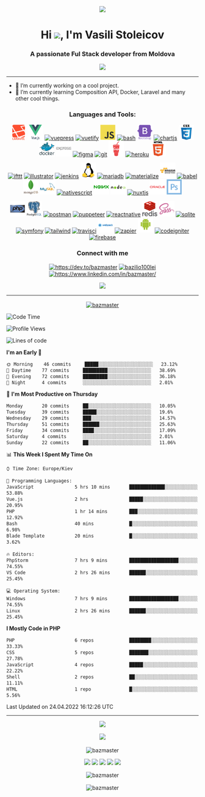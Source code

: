 <p align="center"> 
  <img src="https://capsule-render.vercel.app/api?type=waving&color=gradient&height=256&section=header&text=Hello%20World!&fontSize=75&animation=fadeIn&fontAlignY=38&desc=Welcome%20to%20my%20GitHub%20profile!%20Put%20stars,%20fork%20and%20contribute!&descAlignY=51&descAlign=62" />
</p>

<h1 align="center">Hi <img src="https://github.com/blackcater/blackcater/raw/main/images/Hi.gif" height="32"/>, I'm Vasili Stoleicov</h1>
<h3 align="center">A passionate Ful Stack developer from Moldova</h3>

<p align="center">
  <img src="https://readme-typing-svg.herokuapp.com?center=true&width=250&lines=Full+Stack+developer;Vue.js;Laravel" />
</p>

---
  
- 🔭 I’m currently working on a cool project.
- 🌱 I’m currently learning Composition API, Docker, Laravel and many other cool things.



<h3 align="center">Languages and Tools:</h3>

<p align="center">   
  <a href="https://laravel.com/" target="_blank" rel="noreferrer" title="Laravel"><img src="https://raw.githubusercontent.com/devicons/devicon/master/icons/laravel/laravel-plain-wordmark.svg" alt="laravel" width="40" height="40"/></a>
  <a href="https://vuejs.org/" target="_blank" rel="noreferrer" title="Vue.js"><img src="https://raw.githubusercontent.com/devicons/devicon/master/icons/vuejs/vuejs-original-wordmark.svg" alt="vuejs" width="40" height="40"/></a>
  <a href="https://vuepress.vuejs.org/" target="_blank" rel="noreferrer" title="VuePress"><img src="https://raw.githubusercontent.com/AliasIO/wappalyzer/master/src/drivers/webextension/images/icons/VuePress.svg" alt="vuepress" width="40" height="40"/></a>
  <a href="https://vuetifyjs.com/en/" target="_blank" rel="noreferrer" title="VuetifyJS"><img src="https://bestofjs.org/logos/vuetify.svg" alt="vuetify" width="40" height="40"/></a>
  <a href="https://developer.mozilla.org/en-US/docs/Web/JavaScript" target="_blank" rel="noreferrer" title="JavaScript"><img src="https://raw.githubusercontent.com/devicons/devicon/master/icons/javascript/javascript-original.svg" alt="javascript" width="40" height="40"/></a>
  <a href="https://www.gnu.org/software/bash/" target="_blank" rel="noreferrer" title="Bash"><img src="https://www.vectorlogo.zone/logos/gnu_bash/gnu_bash-icon.svg" alt="bash" width="40" height="40"/></a>
  <a href="https://getbootstrap.com" target="_blank" rel="noreferrer" title="Bootstrap"><img src="https://raw.githubusercontent.com/devicons/devicon/master/icons/bootstrap/bootstrap-plain-wordmark.svg" alt="bootstrap" width="40" height="40"/></a>
  <a href="https://www.chartjs.org" target="_blank" rel="noreferrer" title="ChartJS"><img src="https://www.chartjs.org/media/logo-title.svg" alt="chartjs" width="40" height="40"/></a>
  <a href="https://www.w3schools.com/css/" target="_blank" rel="noreferrer" title="CSS3"><img src="https://raw.githubusercontent.com/devicons/devicon/master/icons/css3/css3-original-wordmark.svg" alt="css3" width="40" height="40"/></a>
  <a href="https://www.docker.com/" target="_blank" rel="noreferrer" title="Docker"><img src="https://raw.githubusercontent.com/devicons/devicon/master/icons/docker/docker-original-wordmark.svg" alt="docker" width="40" height="40"/></a>
  <a href="https://expressjs.com" target="_blank" rel="noreferrer" title="ExpressJS"><img src="https://raw.githubusercontent.com/devicons/devicon/master/icons/express/express-original-wordmark.svg" alt="express" width="40" height="40"/></a>
  <a href="https://www.figma.com/" target="_blank" rel="noreferrer" title="Figma"><img src="https://www.vectorlogo.zone/logos/figma/figma-icon.svg" alt="figma" width="40" height="40"/></a>
  <a href="https://git-scm.com/" target="_blank" rel="noreferrer" title="Git"><img src="https://www.vectorlogo.zone/logos/git-scm/git-scm-icon.svg" alt="git" width="40" height="40"/></a>
  <a href="https://gulpjs.com" target="_blank" rel="noreferrer" title="Gulp"><img src="https://raw.githubusercontent.com/devicons/devicon/master/icons/gulp/gulp-plain.svg" alt="gulp" width="40" height="40"/></a>
  <a href="https://heroku.com" target="_blank" rel="noreferrer" title="Heroku"><img src="https://www.vectorlogo.zone/logos/heroku/heroku-icon.svg" alt="heroku" width="40" height="40"/></a>
  <a href="https://www.w3.org/html/" target="_blank" rel="noreferrer" title="HTML"><img src="https://raw.githubusercontent.com/devicons/devicon/master/icons/html5/html5-original-wordmark.svg" alt="html5" width="40" height="40"/></a>
</p>
<p align="center"> 
  <a href="https://ifttt.com/" target="_blank" rel="noreferrer" title="IfTTT"><img src="https://www.vectorlogo.zone/logos/ifttt/ifttt-ar21.svg" alt="ifttt" width="40" height="40"/></a>
  <a href="https://www.adobe.com/in/products/illustrator.html" target="_blank" rel="noreferrer" title="Adobe Illustrator"><img src="https://www.vectorlogo.zone/logos/adobe_illustrator/adobe_illustrator-icon.svg" alt="illustrator" width="40" height="40"/></a>
  <a href="https://www.jenkins.io" target="_blank" rel="noreferrer" title="Jenkins"><img src="https://www.vectorlogo.zone/logos/jenkins/jenkins-icon.svg" alt="jenkins" width="40" height="40"/></a>
  <a href="https://www.linux.org/" target="_blank" rel="noreferrer" title="Linux"><img src="https://raw.githubusercontent.com/devicons/devicon/master/icons/linux/linux-original.svg" alt="linux" width="40" height="40"/></a>
  <a href="https://mariadb.org/" target="_blank" rel="noreferrer" title="MariaDB"><img src="https://www.vectorlogo.zone/logos/mariadb/mariadb-icon.svg" alt="mariadb" width="40" height="40"/></a>
  <a href="https://materializecss.com/" target="_blank" rel="noreferrer" title="MaterializeCSS"><img src="https://raw.githubusercontent.com/prplx/svg-logos/5585531d45d294869c4eaab4d7cf2e9c167710a9/svg/materialize.svg" alt="materialize" width="40" height="40"/></a>
  <a href="https://aws.amazon.com" target="_blank" rel="noreferrer" title="Amazon Web Services"><img src="https://raw.githubusercontent.com/devicons/devicon/master/icons/amazonwebservices/amazonwebservices-original-wordmark.svg" alt="aws" width="40" height="40"/></a>
  <a href="https://babeljs.io/" target="_blank" rel="noreferrer" title="Babel"><img src="https://www.vectorlogo.zone/logos/babeljs/babeljs-icon.svg" alt="babel" width="40" height="40"/></a>
  <a href="https://www.mongodb.com/" target="_blank" rel="noreferrer" title="MongoDB"><img src="https://raw.githubusercontent.com/devicons/devicon/master/icons/mongodb/mongodb-original-wordmark.svg" alt="mongodb" width="40" height="40"/></a>
  <a href="https://www.mysql.com/" target="_blank" rel="noreferrer" title="MySQL"><img src="https://raw.githubusercontent.com/devicons/devicon/master/icons/mysql/mysql-original-wordmark.svg" alt="mysql" width="40" height="40"/></a>
  <a href="https://nativescript.org/" target="_blank" rel="noreferrer" title="NativeScript"><img src="https://raw.githubusercontent.com/detain/svg-logos/780f25886640cef088af994181646db2f6b1a3f8/svg/nativescript.svg" alt="nativescript" width="40" height="40"/></a>
  <a href="https://www.nginx.com" target="_blank" rel="noreferrer" title="Nginx"><img src="https://raw.githubusercontent.com/devicons/devicon/master/icons/nginx/nginx-original.svg" alt="nginx" width="40" height="40"/></a>
  <a href="https://nodejs.org" target="_blank" rel="noreferrer" title="NodeJS"><img src="https://raw.githubusercontent.com/devicons/devicon/master/icons/nodejs/nodejs-original-wordmark.svg" alt="nodejs" width="40" height="40"/></a>
  <a href="https://nuxtjs.org/" target="_blank" rel="noreferrer" title="NuxtJS"><img src="https://www.vectorlogo.zone/logos/nuxtjs/nuxtjs-icon.svg" alt="nuxtjs" width="40" height="40"/></a>
  <a href="https://www.oracle.com/" target="_blank" rel="noreferrer" title="Oracle"><img src="https://raw.githubusercontent.com/devicons/devicon/master/icons/oracle/oracle-original.svg" alt="oracle" width="40" height="40"/></a>
  <a href="https://www.photoshop.com/en" target="_blank" rel="noreferrer" title="Adobe Photoshop"><img src="https://raw.githubusercontent.com/devicons/devicon/master/icons/photoshop/photoshop-line.svg" alt="photoshop" width="40" height="40"/></a>
</p>
<p align="center"> 
  <a href="https://www.php.net" target="_blank" rel="noreferrer" title="PHP"><img src="https://raw.githubusercontent.com/devicons/devicon/master/icons/php/php-original.svg" alt="php" width="40" height="40"/></a>
  <a href="https://www.postgresql.org" target="_blank" rel="noreferrer" title="PostgreSQL"><img src="https://raw.githubusercontent.com/devicons/devicon/master/icons/postgresql/postgresql-original-wordmark.svg" alt="postgresql" width="40" height="40"/></a>
  <a href="https://postman.com" target="_blank" rel="noreferrer" title="Postman"><img src="https://www.vectorlogo.zone/logos/getpostman/getpostman-icon.svg" alt="postman" width="40" height="40"/></a>
  <a href="https://github.com/puppeteer/puppeteer" target="_blank" rel="noreferrer" title="Puppeteer"><img src="https://www.vectorlogo.zone/logos/pptrdev/pptrdev-official.svg" alt="puppeteer" width="40" height="40"/></a>
  <a href="https://reactnative.dev/" target="_blank" rel="noreferrer" title="ReactNative"><img src="https://reactnative.dev/img/header_logo.svg" alt="reactnative" width="40" height="40"/></a>
  <a href="https://redis.io" target="_blank" rel="noreferrer" title="Redis"><img src="https://raw.githubusercontent.com/devicons/devicon/master/icons/redis/redis-original-wordmark.svg" alt="redis" width="40" height="40"/></a>
  <a href="https://sass-lang.com" target="_blank" rel="noreferrer" title="SASS"><img src="https://raw.githubusercontent.com/devicons/devicon/master/icons/sass/sass-original.svg" alt="sass" width="40" height="40"/></a>
  <a href="https://www.sqlite.org/" target="_blank" rel="noreferrer" title="SqLite"><img src="https://www.vectorlogo.zone/logos/sqlite/sqlite-icon.svg" alt="sqlite" width="40" height="40"/></a>
  <a href="https://symfony.com" target="_blank" rel="noreferrer" title="Symfony"><img src="https://symfony.com/logos/symfony_black_03.svg" alt="symfony" width="40" height="40"/></a>
  <a href="https://tailwindcss.com/" target="_blank" rel="noreferrer" title="TailwindCSS"><img src="https://www.vectorlogo.zone/logos/tailwindcss/tailwindcss-icon.svg" alt="tailwind" width="40" height="40"/></a>
  <a href="https://travis-ci.org" target="_blank" rel="noreferrer" title="TravisCI"><img src="https://www.vectorlogo.zone/logos/travis-ci/travis-ci-icon.svg" alt="travisci" width="40" height="40"/></a>
  <a href="https://webpack.js.org" target="_blank" rel="noreferrer" title="Webpack"><img src="https://raw.githubusercontent.com/devicons/devicon/d00d0969292a6569d45b06d3f350f463a0107b0d/icons/webpack/webpack-original-wordmark.svg" alt="webpack" width="40" height="40"/></a>
  <a href="https://zapier.com" target="_blank" rel="noreferrer" title="Zapier"><img src="https://www.vectorlogo.zone/logos/zapier/zapier-icon.svg" alt="zapier" width="40" height="40"/></a>
    <a href="https://developer.android.com" target="_blank" rel="noreferrer" title="Android"><img src="https://raw.githubusercontent.com/devicons/devicon/master/icons/android/android-original-wordmark.svg" alt="android" width="40" height="40"/></a>
  <a href="https://codeigniter.com" target="_blank" rel="noreferrer" title="Codeigniter"><img src="https://cdn.worldvectorlogo.com/logos/codeigniter.svg" alt="codeigniter" width="40" height="40"/></a>
  <a href="https://firebase.google.com/" target="_blank" rel="noreferrer" title="Firebase"><img src="https://www.vectorlogo.zone/logos/firebase/firebase-icon.svg" alt="firebase" width="40" height="40"/></a>
</p>



<h3 align="center">Connect with me</h3>
<p align="center">
<a href="https://dev.to/https://dev.to/bazmaster" target="blank"><img align="center" src="https://raw.githubusercontent.com/rahuldkjain/github-profile-readme-generator/master/src/images/icons/Social/devto.svg" alt="https://dev.to/bazmaster" height="30" width="40" /></a>
<a href="https://twitter.com/bazilio100lei" target="blank"><img align="center" src="https://raw.githubusercontent.com/rahuldkjain/github-profile-readme-generator/master/src/images/icons/Social/twitter.svg" alt="bazilio100lei" height="30" width="40" /></a>
<a href="https://linkedin.com/in/https://www.linkedin.com/in/bazmaster/" target="blank"><img align="center" src="https://raw.githubusercontent.com/rahuldkjain/github-profile-readme-generator/master/src/images/icons/Social/linked-in-alt.svg" alt="https://www.linkedin.com/in/bazmaster/" height="30" width="40" /></a>
</p>


<p align="center">
<a href="https://www.buymeacoffee.com/bazmaster" target="_blank"><img src="https://img.buymeacoffee.com/button-api/?text=Buy me a coffee&emoji=&slug=bazmaster&button_colour=FFDD00&font_colour=000000&font_family=Cookie&outline_colour=000000&coffee_colour=ffffff"></a>
</p>

---


<p align="center">
<a href="https://wakatime.com/@b4244c58-bd49-4c2e-a795-38296a9170bc" target="_blank"><img align="center" src="https://wakatime.com/badge/user/b4244c58-bd49-4c2e-a795-38296a9170bc.svg" alt="bazmaster" /></a>
</p>
  
<!--START_SECTION:waka-->
![Code Time](http://img.shields.io/badge/Code%20Time-937%20hrs%2039%20mins-blue)

![Profile Views](http://img.shields.io/badge/Profile%20Views-109-blue)

![Lines of code](https://img.shields.io/badge/From%20Hello%20World%20I%27ve%20Written-376%20Thousand%20lines%20of%20code-blue)

**I'm an Early 🐤** 

```text
🌞 Morning    46 commits     █████░░░░░░░░░░░░░░░░░░░░   23.12% 
🌆 Daytime    77 commits     █████████░░░░░░░░░░░░░░░░   38.69% 
🌃 Evening    72 commits     █████████░░░░░░░░░░░░░░░░   36.18% 
🌙 Night      4 commits      ░░░░░░░░░░░░░░░░░░░░░░░░░   2.01%

```
📅 **I'm Most Productive on Thursday** 

```text
Monday       20 commits     ██░░░░░░░░░░░░░░░░░░░░░░░   10.05% 
Tuesday      39 commits     █████░░░░░░░░░░░░░░░░░░░░   19.6% 
Wednesday    29 commits     ███░░░░░░░░░░░░░░░░░░░░░░   14.57% 
Thursday     51 commits     ██████░░░░░░░░░░░░░░░░░░░   25.63% 
Friday       34 commits     ████░░░░░░░░░░░░░░░░░░░░░   17.09% 
Saturday     4 commits      ░░░░░░░░░░░░░░░░░░░░░░░░░   2.01% 
Sunday       22 commits     ██░░░░░░░░░░░░░░░░░░░░░░░   11.06%

```


📊 **This Week I Spent My Time On** 

```text
⌚︎ Time Zone: Europe/Kiev

💬 Programming Languages: 
JavaScript               5 hrs 10 mins       █████████████░░░░░░░░░░░░   53.88% 
Vue.js                   2 hrs               █████░░░░░░░░░░░░░░░░░░░░   20.95% 
PHP                      1 hr 14 mins        ███░░░░░░░░░░░░░░░░░░░░░░   12.92% 
Bash                     40 mins             █░░░░░░░░░░░░░░░░░░░░░░░░   6.98% 
Blade Template           20 mins             █░░░░░░░░░░░░░░░░░░░░░░░░   3.62%

🔥 Editors: 
PhpStorm                 7 hrs 9 mins        ██████████████████░░░░░░░   74.55% 
VS Code                  2 hrs 26 mins       ██████░░░░░░░░░░░░░░░░░░░   25.45%

💻 Operating System: 
Windows                  7 hrs 9 mins        ██████████████████░░░░░░░   74.55% 
Linux                    2 hrs 26 mins       ██████░░░░░░░░░░░░░░░░░░░   25.45%

```

**I Mostly Code in PHP** 

```text
PHP                      6 repos             ████████░░░░░░░░░░░░░░░░░   33.33% 
CSS                      5 repos             ███████░░░░░░░░░░░░░░░░░░   27.78% 
JavaScript               4 repos             █████░░░░░░░░░░░░░░░░░░░░   22.22% 
Shell                    2 repos             ██░░░░░░░░░░░░░░░░░░░░░░░   11.11% 
HTML                     1 repo              █░░░░░░░░░░░░░░░░░░░░░░░░   5.56%

```



 Last Updated on 24.04.2022 16:12:26 UTC
<!--END_SECTION:waka-->

---

<p align="center">
  <img src="https://github-readme-stats.vercel.app/api/top-langs/?username=BazMaster&count_private=true&show_icons=true&theme=buefy" />
</p>
<p align="center">
  <img src="https://github-readme-stats.vercel.app/api?username=BazMaster&count_private=true&show_icons=true&theme=buefy" />
</p>

<p align="center">
  <img align="center" src="https://github-readme-streak-stats.herokuapp.com/?user=bazmaster&" alt="bazmaster" />
</p>
<p align="center">
  <img src="https://github-profile-summary-cards.vercel.app/api/cards/most-commit-language?username=BazMaster&theme=github" />
  <img src="https://github-profile-summary-cards.vercel.app/api/cards/repos-per-language?username=BazMaster&theme=github" />
  <img src="https://github-profile-summary-cards.vercel.app/api/cards/stats?username=BazMaster&theme=github" />
  <img src="https://github-profile-summary-cards.vercel.app/api/cards/productive-time?username=BazMaster&theme=github" />
  <img src="https://github-profile-summary-cards.vercel.app/api/cards/profile-details?username=BazMaster&theme=github" />
</p>


<p align="center">
  <img align="center" src="https://activity-graph.herokuapp.com/graph?username=BazMaster&theme=react-dark" alt="bazmaster" />
</p>
<p align="center">
  <img align="center" src="https://capsule-render.vercel.app/api?type=soft&color=gradient&text=Come%20again!&fontSize=40&animation=twinkling" alt="bazmaster" />
</p>
